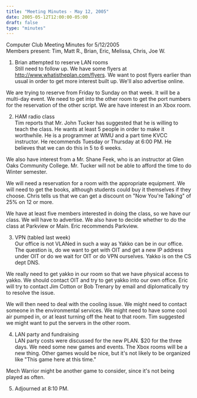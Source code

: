```yaml
---
title: "Meeting Minutes - May 12, 2005"
date: 2005-05-12T12:00:00-05:00
draft: false
type: "minutes"
---
```


Computer Club Meeting Minutes for 5/12/2005<br>
Members present: Tim, Matt R., Brian, Eric, Melissa, Chris, Joe W.<p>

1) Brian attempted to reserve LAN rooms<br>
Still need to follow up.  We have some flyers at
http://www.whatistheplan.com/flyers.  We want to post flyers earlier than usual
in order to get more interest built up.  We'll also advertise online.<br>

We are trying to reserve from Friday to Sunday on that week.  It will be a
multi-day event.  We need to get into the other room to get the port numbers
for the reservation of the other script.  We are have interest in an Xbox
room.<p>

2) HAM radio class<br>
Tim reports that Mr. John Tucker has suggested that he is willing to teach the
class.  He wants at least 5 people in order to make it worthwhile.  He is a
programmer at WMU and a part time KVCC instructor.  He recommends Tuesday or
Thursday at 6:00 PM.  He believes that we can do this in 5 to 6 weeks.  <p>

We also have interest from a Mr. Shane Feek, who is an instructor at Glen Oaks
Community College.  Mr. Tucker will not be able to afford the time to do Winter
semester.<p>

We will need a reservation for a room with the appropriate equipment.  We will
need to get the books, although students could buy it themselves if they 
choose.  Chris tells us that we can get a discount on "Now You're Talking" of 
25% on 12 or more.  <p>

We have at least five members interested in doing the class, so we have our
class.  We will have to advertise.  We also have to decide whether to do the
class at Parkview or Main.  Eric recommends Parkview.<p>

3) VPN (tabled last week)<br>
Our office is not VLANed in such a way as Yakko can be in our office.  The
question is, do we want to get with OIT and get a new IP address under OIT or
do we wait for OIT or do VPN ourselves.  Yakko is on the CS dept DNS.  <p>

We really need to get yakko in our room so that we have physical access to
yakko.  We should contact OIT and try to get yakko into our own office.  Eric
will try to contact Jim Cotton or Bob Trenary by email and diplomatically try
to resolve the issue.<p>

We will then need to deal with the cooling issue.  We might need to
contact someone in the environmental services.  We might need to have some cool
air pumped in, or at least turning off the heat to that room.  Tim suggested we
might want to put the servers in the other room.  <p>

4) LAN party and fundraising<br>
LAN party costs were discussed for the new PLAN.  $20 for the three days.  We
need some new games and events.  The Xbox rooms will be a new thing.  Other
games would be nice, but it's not likely to be organized like "This game here
at this time."<p>

Mech Warrior might be another game to consider, since it's not being played as
often.  <p>

5) Adjourned at 8:10 PM.
